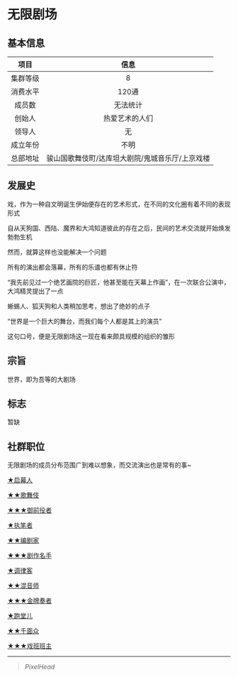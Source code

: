 # 无限剧场

## 基本信息

项目|信息
:--:|:--:
集群等级|8
消费水平|120通
成员数|无法统计
创始人|热爱艺术的人们
领导人|无
成立年份|不明
总部地址|骏山国歌舞伎町/达库坦大剧院/鬼城音乐厅/上京戏楼

## 发展史

戏，作为一种自文明诞生伊始便存在的艺术形式，在不同的文化圈有着不同的表现形式

自从天狗国、西陆、魔界和大鸿知道彼此的存在之后，民间的艺术交流就开始焕发勃勃生机

然而，就算这样也没能解决一个问题

所有的演出都会落幕，所有的乐谱也都有休止符

“我先前见过一个绝艺画院的巨匠，他甚至能在天幕上作画”，在一次联合公演中，大鸿精灵提出了一点

蜥蜴人、狐天狗和人类稍加思考，想出了绝妙的点子

“世界是一个巨大的舞台，而我们每个人都是其上的演员”

这句口号，便是无限剧场这一现在看来颇具规模的组织的雏形

## 宗旨

世界，即为吾等的大剧场

## 标志

暂缺

## 社群职位

无限剧场的成员分布范围广到难以想象，而交流演出也是常有的事~

<a href="../Kabuki jo/1-Mokuhasha" target="_blank">★启幕人</a>

<a href="../Kabuki jo/2-Kabuki" target="_blank">★★歌舞伎</a>

<a href="../Kabuki jo/3-Gozenyakusya" target="_blank">★★★御前役者</a>

<a href="../Grand_scenario/1-Writer" target="_blank">★执笔者</a>

<a href="../Grand_scenario/2-Playwright" target="_blank">★★编剧家</a>

<a href="../Grand_scenario/3-Great_dramatist" target="_blank">★★★剧作名手</a>

<a href="../HELL_orchestra/1-Tuner" target="_blank">★调律客</a>

<a href="../HELL_orchestra/2-Mixer" target="_blank">★★混音师</a>

<a href="../HELL_orchestra/3-Ace_musician" target="_blank">★★★金牌奏者</a>

<a href="../HELL_orchestra/1-Trainee" target="_blank">★跑堂儿</a>

<a href="../HELL_orchestra/2-Face_changer" target="_blank">★★千面众</a>

<a href="../HELL_orchestra/3-Troupe_leader" target="_blank">★★★戏班班主</a>

---

> *PixelHead*